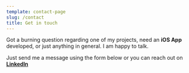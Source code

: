 ```yaml
---
template: contact-page
slug: /contact
title: Get in touch
---
```


Got a burning question regarding one of my projects, need an **iOS App** developed, or just anything in general. I am happy to talk.

Just send me a message using the form below or you can reach out on [<u>**LinkedIn**<u>](https://www.linkedin.com/in/bryce-kowalczyk-261a12181/)
